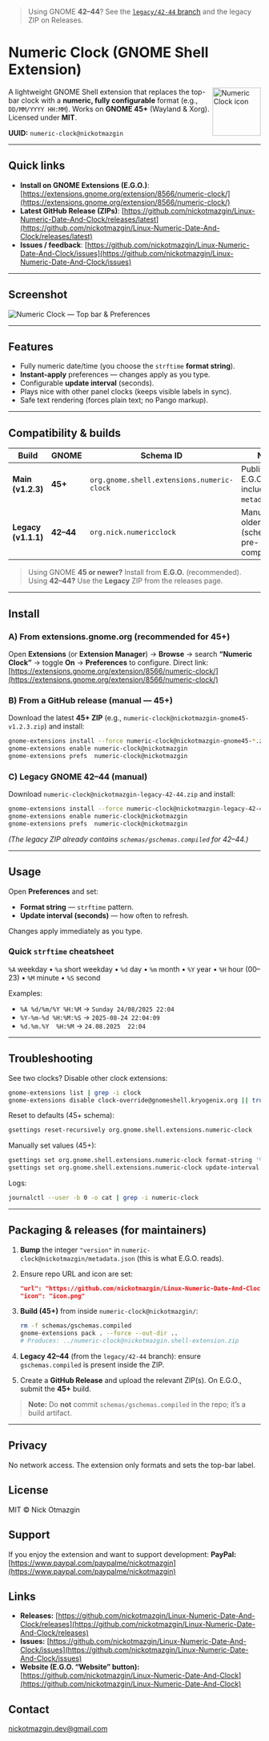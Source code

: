 
> Using GNOME **42–44**? See the [`legacy/42-44` branch](../../tree/legacy/42-44) and the legacy ZIP on Releases.

# Numeric Clock (GNOME Shell Extension)

<img src="numeric-clock%40nickotmazgin/icon.png" width="96" align="right" alt="Numeric Clock icon">

A lightweight GNOME Shell extension that replaces the top-bar clock with a **numeric, fully configurable** format (e.g., `DD/MM/YYYY HH:MM`).
Works on **GNOME 45+** (Wayland & Xorg). Licensed under **MIT**.

**UUID:** `numeric-clock@nickotmazgin`

---

## Quick links

* **Install on GNOME Extensions (E.G.O.)**: [https://extensions.gnome.org/extension/8566/numeric-clock/](https://extensions.gnome.org/extension/8566/numeric-clock/)
* **Latest GitHub Release (ZIPs)**: [https://github.com/nickotmazgin/Linux-Numeric-Date-And-Clock/releases/latest](https://github.com/nickotmazgin/Linux-Numeric-Date-And-Clock/releases/latest)
* **Issues / feedback**: [https://github.com/nickotmazgin/Linux-Numeric-Date-And-Clock/issues](https://github.com/nickotmazgin/Linux-Numeric-Date-And-Clock/issues)

---

## Screenshot

![Numeric Clock — Top bar & Preferences](screenshots/numeric-clock_screenshot.png)

---

## Features

* Fully numeric date/time (you choose the `strftime` **format string**).
* **Instant-apply** preferences — changes apply as you type.
* Configurable **update interval** (seconds).
* Plays nice with other panel clocks (keeps visible labels in sync).
* Safe text rendering (forces plain text; no Pango markup).

---

## Compatibility & builds

| Build               | GNOME     | Schema ID                                  | Notes                                                  |
| ------------------- | --------- | ------------------------------------------ | ------------------------------------------------------ |
| **Main (v1.2.3)**   | **45+**   | `org.gnome.shell.extensions.numeric-clock` | Published on E.G.O.; icon included in `metadata.json`. |
| **Legacy (v1.1.1)** | **42–44** | `org.nick.numericclock`                    | Manual ZIP for older shells (schemas pre-compiled).    |

> Using GNOME **45 or newer?** Install from **E.G.O.** (recommended).
> Using **42–44?** Use the **Legacy** ZIP from the releases page.

---

## Install

### A) From **extensions.gnome.org** (recommended for 45+)

Open **Extensions** (or **Extension Manager**) → **Browse** → search **“Numeric Clock”** → toggle **On** → **Preferences** to configure.
Direct link: [https://extensions.gnome.org/extension/8566/numeric-clock/](https://extensions.gnome.org/extension/8566/numeric-clock/)

### B) From a **GitHub release** (manual — 45+)

Download the latest **45+ ZIP** (e.g., `numeric-clock@nickotmazgin-gnome45-v1.2.3.zip`) and install:

```bash
gnome-extensions install --force numeric-clock@nickotmazgin-gnome45-*.zip
gnome-extensions enable numeric-clock@nickotmazgin
gnome-extensions prefs  numeric-clock@nickotmazgin
```

### C) **Legacy GNOME 42–44** (manual)

Download `numeric-clock@nickotmazgin-legacy-42-44.zip` and install:

```bash
gnome-extensions install --force numeric-clock@nickotmazgin-legacy-42-44.zip
gnome-extensions enable numeric-clock@nickotmazgin
gnome-extensions prefs  numeric-clock@nickotmazgin
```

*(The legacy ZIP already contains `schemas/gschemas.compiled` for 42–44.)*

---

## Usage

Open **Preferences** and set:

* **Format string** — `strftime` pattern.
* **Update interval (seconds)** — how often to refresh.

Changes apply immediately as you type.

### Quick `strftime` cheatsheet

`%A` weekday • `%a` short weekday • `%d` day • `%m` month • `%Y` year • `%H` hour (00–23) • `%M` minute • `%S` second

Examples:

* `%A %d/%m/%Y %H:%M` → `Sunday 24/08/2025 22:04`
* `%Y-%m-%d %H:%M:%S` → `2025-08-24 22:04:09`
* `%d.%m.%Y  %H:%M` → `24.08.2025  22:04`

---

## Troubleshooting

See two clocks? Disable other clock extensions:

```bash
gnome-extensions list | grep -i clock
gnome-extensions disable clock-override@gnomeshell.kryogenix.org || true
```

Reset to defaults (45+ schema):

```bash
gsettings reset-recursively org.gnome.shell.extensions.numeric-clock
```

Manually set values (45+):

```bash
gsettings set org.gnome.shell.extensions.numeric-clock format-string '%A %d/%m/%Y %H:%M'
gsettings set org.gnome.shell.extensions.numeric-clock update-interval 60
```

Logs:

```bash
journalctl --user -b 0 -o cat | grep -i numeric-clock
```

---

## Packaging & releases (for maintainers)

1. **Bump** the integer `"version"` in `numeric-clock@nickotmazgin/metadata.json` (this is what E.G.O. reads).
2. Ensure repo URL and icon are set:

   ```json
   "url": "https://github.com/nickotmazgin/Linux-Numeric-Date-And-Clock",
   "icon": "icon.png"
   ```
3. **Build (45+)** from inside `numeric-clock@nickotmazgin/`:

   ```bash
   rm -f schemas/gschemas.compiled
   gnome-extensions pack . --force --out-dir ..
   # Produces: ../numeric-clock@nickotmazgin.shell-extension.zip
   ```
4. **Legacy 42–44** (from the `legacy/42-44` branch): ensure `gschemas.compiled` is present inside the ZIP.
5. Create a **GitHub Release** and upload the relevant ZIP(s).
   On E.G.O., submit the **45+** build.

> **Note:** Do **not** commit `schemas/gschemas.compiled` in the repo; it’s a build artifact.

---

## Privacy

No network access. The extension only formats and sets the top-bar label.

## License

MIT © Nick Otmazgin

## Support

If you enjoy the extension and want to support development:
**PayPal:** [https://www.paypal.com/paypalme/nickotmazgin](https://www.paypal.com/paypalme/nickotmazgin)

## Links

* **Releases:** [https://github.com/nickotmazgin/Linux-Numeric-Date-And-Clock/releases](https://github.com/nickotmazgin/Linux-Numeric-Date-And-Clock/releases)
* **Issues:** [https://github.com/nickotmazgin/Linux-Numeric-Date-And-Clock/issues](https://github.com/nickotmazgin/Linux-Numeric-Date-And-Clock/issues)
* **Website (E.G.O. “Website” button):** [https://github.com/nickotmazgin/Linux-Numeric-Date-And-Clock](https://github.com/nickotmazgin/Linux-Numeric-Date-And-Clock)

## Contact

[nickotmazgin.dev@gmail.com](mailto:nickotmazgin.dev@gmail.com)
